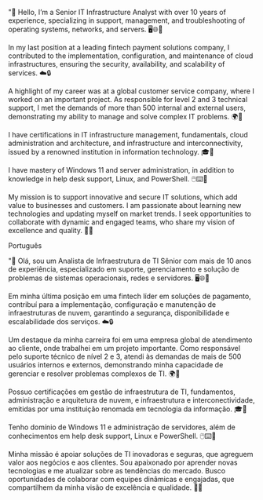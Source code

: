 "👋 Hello, I’m a Senior IT Infrastructure Analyst with over 10 years of experience, specializing in support, management, and troubleshooting of operating systems, networks, and servers. 🖥️🌐🔧

In my last position at a leading fintech payment solutions company, I contributed to the implementation, configuration, and maintenance of cloud infrastructures, ensuring the security, availability, and scalability of services. ☁️🔒

A highlight of my career was at a global customer service company, where I worked on an important project. As responsible for level 2 and 3 technical support, I met the demands of more than 500 internal and external users, demonstrating my ability to manage and solve complex IT problems. 🌍👥

I have certifications in IT infrastructure management, fundamentals, cloud administration and architecture, and infrastructure and interconnectivity, issued by a renowned institution in information technology. 🎓💼

I have mastery of Windows 11 and server administration, in addition to knowledge in help desk support, Linux, and PowerShell. 🖱️⌨️🐧

My mission is to support innovative and secure IT solutions, which add value to businesses and customers. I am passionate about learning new technologies and updating myself on market trends. I seek opportunities to collaborate with dynamic and engaged teams, who share my vision of excellence and quality. 🚀🌟

Português

"👋 Olá, sou um Analista de Infraestrutura de TI Sênior com mais de 10 anos de experiência, especializado em suporte, gerenciamento e solução de problemas de sistemas operacionais, redes e servidores. 🖥️🌐🔧

Em minha última posição em uma fintech líder em soluções de pagamento, contribuí para a implementação, configuração e manutenção de infraestruturas de nuvem, garantindo a segurança, disponibilidade e escalabilidade dos serviços. ☁️🔒

Um destaque da minha carreira foi em uma empresa global de atendimento ao cliente, onde trabalhei em um projeto importante. Como responsável pelo suporte técnico de nível 2 e 3, atendi às demandas de mais de 500 usuários internos e externos, demonstrando minha capacidade de gerenciar e resolver problemas complexos de TI. 🌍👥

Possuo certificações em gestão de infraestrutura de TI, fundamentos, administração e arquitetura de nuvem, e infraestrutura e interconectividade, emitidas por uma instituição renomada em tecnologia da informação. 🎓💼

Tenho domínio de Windows 11 e administração de servidores, além de conhecimentos em help desk support, Linux e PowerShell. 🖱️⌨️🐧

Minha missão é apoiar soluções de TI inovadoras e seguras, que agreguem valor aos negócios e aos clientes. Sou apaixonado por aprender novas tecnologias e me atualizar sobre as tendências do mercado. Busco oportunidades de colaborar com equipes dinâmicas e engajadas, que compartilhem da minha visão de excelência e qualidade. 🚀🌟
